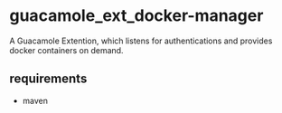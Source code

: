 # guacamole_ext_docker-manager
A Guacamole Extention, which listens for authentications and provides docker containers on demand.

## requirements

- maven
